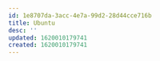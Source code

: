 ```yaml
---
id: 1e8707da-3acc-4e7a-99d2-28d44cce716b
title: Ubuntu
desc: ''
updated: 1620010179741
created: 1620010179741
---
```


